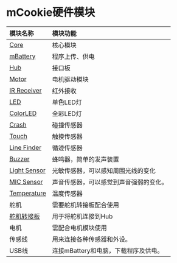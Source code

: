 # mCookie硬件模块

| 模块名称 | 模块功能 |
| :--- | :--- |
| [Core](https://wiki.microduino.cn/index.php/MCookie-Core) | 核心模块 |
| [ mBattery ](https://wiki.microduino.cn/index.php/MCookie-Battery) | 程序上传、供电 |
| [ Hub ](https://wiki.microduino.cn/index.php/MCookie-Hub/zh) | 接口板 |
| [Motor](https://wiki.microduino.cn/index.php/MCookie-Motor/zh) | 电机驱动模块 |
| [IR Receiver](https://wiki.microduino.cn/index.php/Sensor-IR_Receiver/zh) | 红外接收 |
| [ LED ](https://wiki.microduino.cn/index.php/Sensor-LED/zh) | 单色LED灯 |
| [ColorLED](https://wiki.microduino.cn/index.php/Sensor-Color_LED/zh) | 全彩LED灯 |
| [Crash](https://wiki.microduino.cn/index.php/Sensor-Crash/zh) | 碰撞传感器 |
| [Touch ](https://wiki.microduino.cn/index.php/Sensor-Touch_Button/zh) | 触摸传感器 |
| [Line Finder](https://wiki.microduino.cn/index.php/Sensor-Line_Finder/zh) | 循迹传感器 |
| [Buzzer](https://wiki.microduino.cn/index.php/Sensor-Buzzer/zh) | 蜂鸣器，简单的发声装置 |
| [Light Sensor](https://wiki.microduino.cn/index.php/Sensor-Light-A1/zh) | 光敏传感器，可以感知周围光线的变化 |
| [MIC Sensor](https://wiki.microduino.cn/index.php/Sensor-MIC/zh) | 声音传感器，可以感觉到声音强弱的变化。 |
| [Temperature](https://wiki.microduino.cn/index.php/Sensor-Temperature-D1/zh) | 温度传感器 |
| 舵机 | 需要舵机转接板配合使用 |
| [舵机转接板](https://wiki.microduino.cn/index.php/Sensor-Servo_Connector/zh) | 用于将舵机连接到Hub |
| 电机 | 需配合电机模块使用 |
| 传感线 | 用来连接各种传感器和外设。 |
| USB线 | 连接mBattery和电脑，下载程序及供电。 |

